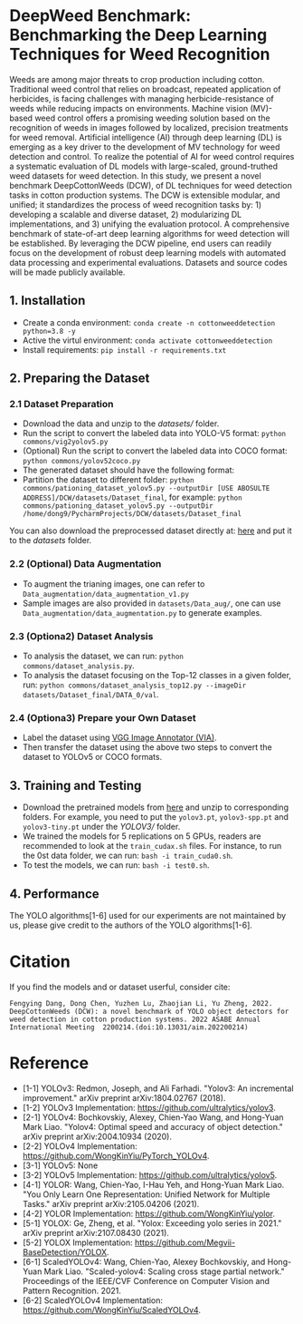 # DeepWeed Benchmark: Benchmarking the Deep Learning Techniques for Weed Recognition
Weeds are among major threats to crop production including cotton. Traditional weed control that relies on broadcast, 
repeated application of herbicides, is facing challenges with managing herbicide-resistance of weeds while reducing impacts on environments. 
Machine vision (MV)-based weed control offers a promising weeding solution based on the recognition of weeds in images followed by localized, 
precision treatments for weed removal. Artificial intelligence (AI) through deep learning (DL) is emerging as a 
key driver to the development of MV technology for weed detection and control. To realize the potential of AI for weed control 
requires a systematic evaluation of DL models with large-scaled, ground-truthed weed datasets for weed detection. 
In this study, we present a novel benchmark DeepCottonWeeds (DCW), of DL techniques for weed detection tasks in cotton production systems. 
The DCW is extensible modular, and unified; it standardizes the process of weed recognition tasks by: 1) developing a scalable and diverse dataset, 2) modularizing DL implementations, and 3) unifying the evaluation protocol. 
A comprehensive benchmark of state-of-art deep learning algorithms for weed detection will be established. By leveraging the DCW pipeline, end users can readily focus on the development of robust deep learning models with automated data processing and experimental evaluations. 
Datasets and source codes will be made publicly available.


## 1. Installation
- Create a conda environment: `conda create -n cottonweeddetection python=3.8 -y`
- Active the virtul environment: `conda activate cottonweeddetection`
- Install requirements: `pip install -r requirements.txt`

## 2. Preparing the Dataset
### 2.1 Dataset Preparation
- Download the data and unzip to the *datasets/* folder.
- Run the script to convert the labeled data into YOLO-V5 format: `python commons/vig2yolov5.py`
- (Optional) Run the script to convert the labeled data into COCO format: `python commons/yolov52coco.py`
- The generated dataset should have the following format:
- Partition the dataset to different folder: `python commons/pationing_dataset_yolov5.py --outputDir [USE ABOSULTE ADDRESS]/DCW/datasets/Dataset_final`, for example:
`python commons/pationing_dataset_yolov5.py --outputDir /home/dong9/PycharmProjects/DCW/datasets/Dataset_final`

You can also download the preprocessed dataset directly at: [here](xx) and put it to the *datasets* folder.

### 2.2 (Optional) Data Augmentation
- To augment the trianing images, one can refer to `Data_augmentation/data_augmentation_v1.py`
- Sample images are also provided in `datasets/Data_aug/`, one can use `Data_augmentation/data_augmentation.py` to generate examples.

### 2.3 (Optiona2) Dataset Analysis
- To analysis the dataset, we can run: `python commons/dataset_analysis.py`.
- To analysis the dataset focusing on the Top-12 classes in a given folder, run: `python commons/dataset_analysis_top12.py --imageDir datasets/Dataset_final/DATA_0/val`.

### 2.4 (Optiona3) Prepare your Own Dataset 
- Label the dataset using [VGG Image Annotator (VIA)](https://www.robots.ox.ac.uk/~vgg/software/via/).
- Then transfer the dataset using the above two steps to convert the dataset to YOLOv5 or COCO formats.

## 3. Training and Testing
- Download the pretrained models from [here](https://drive.google.com/drive/folders/1s_72kdEM6N2J9uklgH8P30HnAcjFkJ1X?usp=sharing)
and unzip to corresponding folders. For example, you need to put the `yolov3.pt`, `yolov3-spp.pt` and `yolov3-tiny.pt` under the *YOLOV3/* folder.
- We trained the models for 5 replications on 5 GPUs, readers are recommended to look at the `train_cudax.sh` files. For instance, to run the 0st data folder, we can run:
`bash -i train_cuda0.sh`.
- To test the models, we can run: `bash -i test0.sh`.


## 4. Performance
The YOLO algorithms[1-6] used for our experiments are not maintained by us, please give credit to the authors of the YOLO algorithms[1-6].

# Citation
If you find the models and or dataset userful, consider cite:

`Fengying Dang, Dong Chen, Yuzhen Lu, Zhaojian Li, Yu Zheng, 2022. DeepCottonWeeds (DCW): a novel benchmark of YOLO object detectors for weed detection in cotton production systems. 2022 ASABE Annual International Meeting  2200214.(doi:10.13031/aim.202200214)`


# Reference
- [1-1] YOLOv3: Redmon, Joseph, and Ali Farhadi. "Yolov3: An incremental improvement." arXiv preprint arXiv:1804.02767 (2018).
- [1-2] YOLOv3 Implementation: https://github.com/ultralytics/yolov3.
- [2-1] YOLOv4: Bochkovskiy, Alexey, Chien-Yao Wang, and Hong-Yuan Mark Liao. "Yolov4: Optimal speed and accuracy of object detection." arXiv preprint arXiv:2004.10934 (2020).
- [2-2] YOLOv4 Implementation: https://github.com/WongKinYiu/PyTorch_YOLOv4.
- [3-1] YOLOv5: None
- [3-2] YOLOv5 Implementation: https://github.com/ultralytics/yolov5.
- [4-1] YOLOR: Wang, Chien-Yao, I-Hau Yeh, and Hong-Yuan Mark Liao. "You Only Learn One Representation: Unified Network for Multiple Tasks." arXiv preprint arXiv:2105.04206 (2021).
- [4-2] YOLOR Implementation: https://github.com/WongKinYiu/yolor.
- [5-1] YOLOX: Ge, Zheng, et al. "Yolox: Exceeding yolo series in 2021." arXiv preprint arXiv:2107.08430 (2021).
- [5-2] YOLOX Implementation: https://github.com/Megvii-BaseDetection/YOLOX.
- [6-1] ScaledYOLOv4: Wang, Chien-Yao, Alexey Bochkovskiy, and Hong-Yuan Mark Liao. "Scaled-yolov4: Scaling cross stage partial network." Proceedings of the IEEE/CVF Conference on Computer Vision and Pattern Recognition. 2021.
- [6-2] ScaledYOLOv4 Implementation: https://github.com/WongKinYiu/ScaledYOLOv4.
